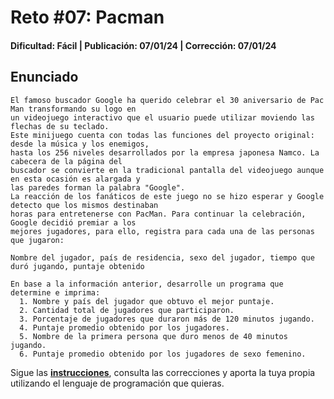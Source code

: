 # Reto #07: Pacman 
#### Dificultad: Fácil | Publicación: 07/01/24 | Corrección: 07/01/24

## Enunciado

```
El famoso buscador Google ha querido celebrar el 30 aniversario de Pac Man transformando su logo en 
un videojuego interactivo que el usuario puede utilizar moviendo las flechas de su teclado.
Este minijuego cuenta con todas las funciones del proyecto original: desde la música y los enemigos,
hasta los 256 niveles desarrollados por la empresa japonesa Namco. La cabecera de la página del 
buscador se convierte en la tradicional pantalla del videojuego aunque en esta ocasión es alargada y 
las paredes forman la palabra "Google".
La reacción de los fanáticos de este juego no se hizo esperar y Google detecto que los mismos destinaban 
horas para entretenerse con PacMan. Para continuar la celebración, Google decidió premiar a los 
mejores jugadores, para ello, registra para cada una de las personas que jugaron:

Nombre del jugador, país de residencia, sexo del jugador, tiempo que duró jugando, puntaje obtenido

En base a la información anterior, desarrolle un programa que determine e imprima:
  1. Nombre y país del jugador que obtuvo el mejor puntaje.
  2. Cantidad total de jugadores que participaron.
  3. Porcentaje de jugadores que duraron más de 120 minutos jugando.
  4. Puntaje promedio obtenido por los jugadores.
  5. Nombre de la primera persona que duro menos de 40 minutos jugando.
  6. Puntaje promedio obtenido por los jugadores de sexo femenino.
```
Sigue las **[instrucciones](../../README.md)**, consulta las correcciones y aporta la tuya propia utilizando el lenguaje de programación que quieras.
